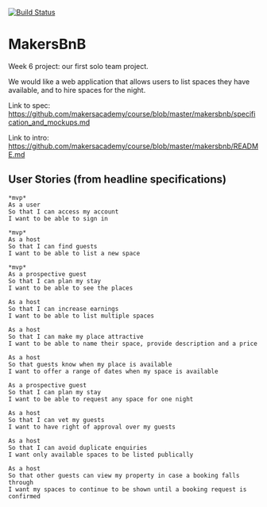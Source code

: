 [![Build Status](https://travis-ci.org/david-mears/MakersBnB.svg?branch=staging)](https://travis-ci.org/david-mears/MakersBnB)

# MakersBnB

Week 6 project: our first solo team project.

We would like a web application that allows users to list spaces they have available, and to hire spaces for the night.

Link to spec: https://github.com/makersacademy/course/blob/master/makersbnb/specification_and_mockups.md

Link to intro: https://github.com/makersacademy/course/blob/master/makersbnb/README.md

## User Stories (from headline specifications)

```
*mvp*
As a user
So that I can access my account
I want to be able to sign in
```

```
*mvp*
As a host
So that I can find guests
I want to be able to list a new space
```

```
*mvp*
As a prospective guest
So that I can plan my stay
I want to be able to see the places
```

```
As a host
So that I can increase earnings
I want to be able to list multiple spaces
```

```
As a host
So that I can make my place attractive
I want to be able to name their space, provide description and a price
```

```
As a host
So that guests know when my place is available
I want to offer a range of dates when my space is available
```

```
As a prospective guest
So that I can plan my stay
I want to be able to request any space for one night
```

```
As a host
So that I can vet my guests
I want to have right of approval over my guests
```

```
As a host
So that I can avoid duplicate enquiries
I want only available spaces to be listed publically
```

```
As a host
So that other guests can view my property in case a booking falls through
I want my spaces to continue to be shown until a booking request is confirmed
```

